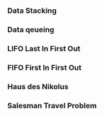 ### Data Stacking 

### Data qeueing

### LIFO Last In First Out

### FIFO First In First Out

### Haus des Nikolus

### Salesman Travel Problem
